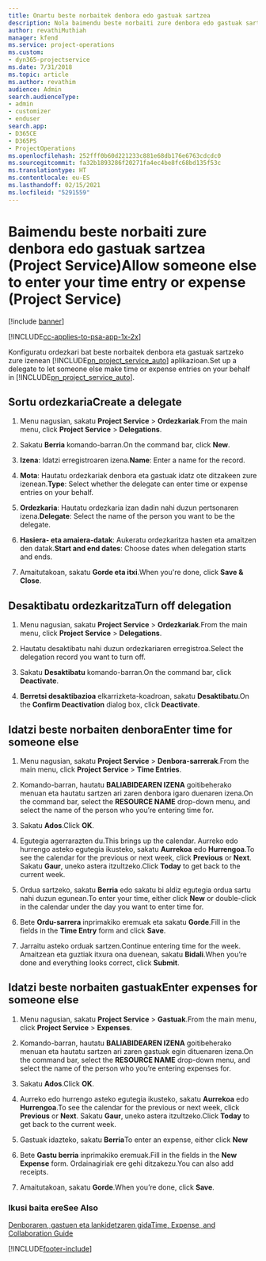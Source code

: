 ```yaml
---
title: Onartu beste norbaitek denbora edo gastuak sartzea
description: Nola baimendu beste norbaiti zure denbora edo gastuak sartzea Project Service-n
author: revathiMuthiah
manager: kfend
ms.service: project-operations
ms.custom:
- dyn365-projectservice
ms.date: 7/31/2018
ms.topic: article
ms.author: revathim
audience: Admin
search.audienceType:
- admin
- customizer
- enduser
search.app:
- D365CE
- D365PS
- ProjectOperations
ms.openlocfilehash: 252fff0b60d221233c881e68db176e6763cdcdc0
ms.sourcegitcommit: fa32b1893286f20271fa4ec4be8fc68bd135f53c
ms.translationtype: HT
ms.contentlocale: eu-ES
ms.lasthandoff: 02/15/2021
ms.locfileid: "5291559"
---
```

# <a name="allow-someone-else-to-enter-your-time-entry-or-expense-project-service"></a><span data-ttu-id="00e05-103">Baimendu beste norbaiti zure denbora edo gastuak sartzea (Project Service)</span><span class="sxs-lookup"><span data-stu-id="00e05-103">Allow someone else to enter your time entry or expense (Project Service)</span></span>

[!include [banner](../includes/psa-now-project-operations.md)]

[!INCLUDE[cc-applies-to-psa-app-1x-2x](../includes/cc-applies-to-psa-app-1x-2x.md)]

<span data-ttu-id="00e05-104">Konfiguratu ordezkari bat beste norbaitek denbora eta gastuak sartzeko zure izenean [!INCLUDE[pn_project_service_auto](../includes/pn-project-service-auto.md)] aplikazioan.</span><span class="sxs-lookup"><span data-stu-id="00e05-104">Set up a delegate to let someone else make time or expense entries on your behalf in [!INCLUDE[pn_project_service_auto](../includes/pn-project-service-auto.md)].</span></span>  
  
## <a name="create-a-delegate"></a><span data-ttu-id="00e05-105">Sortu ordezkaria</span><span class="sxs-lookup"><span data-stu-id="00e05-105">Create a delegate</span></span>  
  
1.  <span data-ttu-id="00e05-106">Menu nagusian, sakatu **Project Service** > **Ordezkariak**.</span><span class="sxs-lookup"><span data-stu-id="00e05-106">From the main menu, click **Project Service** > **Delegations**.</span></span>  
  
2.  <span data-ttu-id="00e05-107">Sakatu **Berria** komando-barran.</span><span class="sxs-lookup"><span data-stu-id="00e05-107">On the command bar, click **New**.</span></span>  
  
3. <span data-ttu-id="00e05-108">**Izena**: Idatzi erregistroaren izena.</span><span class="sxs-lookup"><span data-stu-id="00e05-108">**Name**: Enter a name for the record.</span></span>  
  
4. <span data-ttu-id="00e05-109">**Mota**: Hautatu ordezkariak denbora eta gastuak idatz ote ditzakeen zure izenean.</span><span class="sxs-lookup"><span data-stu-id="00e05-109">**Type**: Select whether the delegate can enter time or expense entries on your behalf.</span></span>  
  
5. <span data-ttu-id="00e05-110">**Ordezkaria**: Hautatu ordezkaria izan dadin nahi duzun pertsonaren izena.</span><span class="sxs-lookup"><span data-stu-id="00e05-110">**Delegate**: Select the name of the person you want to be the delegate.</span></span>  
  
6. <span data-ttu-id="00e05-111">**Hasiera- eta amaiera-datak**: Aukeratu ordezkaritza hasten eta amaitzen den datak.</span><span class="sxs-lookup"><span data-stu-id="00e05-111">**Start and end dates**: Choose dates when delegation starts and ends.</span></span>  
  
7.  <span data-ttu-id="00e05-112">Amaitutakoan, sakatu **Gorde eta itxi**.</span><span class="sxs-lookup"><span data-stu-id="00e05-112">When you're done, click **Save & Close**.</span></span>  
  
## <a name="turn-off-delegation"></a><span data-ttu-id="00e05-113">Desaktibatu ordezkaritza</span><span class="sxs-lookup"><span data-stu-id="00e05-113">Turn off delegation</span></span>  
  
1.  <span data-ttu-id="00e05-114">Menu nagusian, sakatu **Project Service** > **Ordezkariak**.</span><span class="sxs-lookup"><span data-stu-id="00e05-114">From the main menu, click **Project Service** > **Delegations**.</span></span>  
  
2.  <span data-ttu-id="00e05-115">Hautatu desaktibatu nahi duzun ordezkariaren erregistroa.</span><span class="sxs-lookup"><span data-stu-id="00e05-115">Select the delegation record you want to turn off.</span></span>  
  
3.  <span data-ttu-id="00e05-116">Sakatu **Desaktibatu** komando-barran.</span><span class="sxs-lookup"><span data-stu-id="00e05-116">On the command bar, click **Deactivate**.</span></span>  
  
4.  <span data-ttu-id="00e05-117">**Berretsi desaktibazioa** elkarrizketa-koadroan, sakatu **Desaktibatu**.</span><span class="sxs-lookup"><span data-stu-id="00e05-117">On the **Confirm Deactivation** dialog box, click **Deactivate**.</span></span>  
  
## <a name="enter-time-for-someone-else"></a><span data-ttu-id="00e05-118">Idatzi beste norbaiten denbora</span><span class="sxs-lookup"><span data-stu-id="00e05-118">Enter time for someone else</span></span>  
  
1.  <span data-ttu-id="00e05-119">Menu nagusian, sakatu **Project Service** > **Denbora-sarrerak**.</span><span class="sxs-lookup"><span data-stu-id="00e05-119">From the main menu, click **Project Service** > **Time Entries**.</span></span>  
  
2.  <span data-ttu-id="00e05-120">Komando-barran, hautatu **BALIABIDEAREN IZENA** goitibeherako menuan eta hautatu sartzen ari zaren denbora igaro duenaren izena.</span><span class="sxs-lookup"><span data-stu-id="00e05-120">On the command bar, select the **RESOURCE NAME** drop-down menu, and select the name of the person who you’re entering time for.</span></span>  
  
3.  <span data-ttu-id="00e05-121">Sakatu **Ados**.</span><span class="sxs-lookup"><span data-stu-id="00e05-121">Click **OK**.</span></span>  
  
4.  <span data-ttu-id="00e05-122">Egutegia agerrarazten du.</span><span class="sxs-lookup"><span data-stu-id="00e05-122">This brings up the calendar.</span></span> <span data-ttu-id="00e05-123">Aurreko edo hurrengo asteko egutegia ikusteko, sakatu **Aurrekoa** edo **Hurrengoa**.</span><span class="sxs-lookup"><span data-stu-id="00e05-123">To see the calendar for the previous or next week, click **Previous** or **Next**.</span></span> <span data-ttu-id="00e05-124">Sakatu **Gaur**, uneko astera itzultzeko.</span><span class="sxs-lookup"><span data-stu-id="00e05-124">Click **Today** to get back to the current week.</span></span>  
  
5.  <span data-ttu-id="00e05-125">Ordua sartzeko, sakatu **Berria** edo sakatu bi aldiz egutegia ordua sartu nahi duzun egunean.</span><span class="sxs-lookup"><span data-stu-id="00e05-125">To enter your time, either click **New** or double-click in the calendar under the day you want to enter time for.</span></span>  
  
6.  <span data-ttu-id="00e05-126">Bete **Ordu-sarrera** inprimakiko eremuak eta sakatu **Gorde**.</span><span class="sxs-lookup"><span data-stu-id="00e05-126">Fill in the fields in the **Time Entry** form and click **Save**.</span></span>  
  
7.  <span data-ttu-id="00e05-127">Jarraitu asteko orduak sartzen.</span><span class="sxs-lookup"><span data-stu-id="00e05-127">Continue entering time for the week.</span></span> <span data-ttu-id="00e05-128">Amaitzean eta guztiak itxura ona duenean, sakatu **Bidali**.</span><span class="sxs-lookup"><span data-stu-id="00e05-128">When you’re done and everything looks correct, click **Submit**.</span></span>  
  
## <a name="enter-expenses-for-someone-else"></a><span data-ttu-id="00e05-129">Idatzi beste norbaiten gastuak</span><span class="sxs-lookup"><span data-stu-id="00e05-129">Enter expenses for someone else</span></span>  
  
1.  <span data-ttu-id="00e05-130">Menu nagusian, sakatu **Project Service** > **Gastuak**.</span><span class="sxs-lookup"><span data-stu-id="00e05-130">From the main menu, click **Project Service** > **Expenses**.</span></span>  
  
2.  <span data-ttu-id="00e05-131">Komando-barran, hautatu **BALIABIDEAREN IZENA** goitibeherako menuan eta hautatu sartzen ari zaren gastuak egin dituenaren izena.</span><span class="sxs-lookup"><span data-stu-id="00e05-131">On the command bar, select the **RESOURCE NAME** drop-down menu, and select the name of the person who you’re entering expenses for.</span></span>  
  
3.  <span data-ttu-id="00e05-132">Sakatu **Ados**.</span><span class="sxs-lookup"><span data-stu-id="00e05-132">Click **OK**.</span></span>  
  
4.  <span data-ttu-id="00e05-133">Aurreko edo hurrengo asteko egutegia ikusteko, sakatu **Aurrekoa** edo **Hurrengoa**.</span><span class="sxs-lookup"><span data-stu-id="00e05-133">To see the calendar for the previous or next week, click **Previous** or **Next**.</span></span> <span data-ttu-id="00e05-134">Sakatu **Gaur**, uneko astera itzultzeko.</span><span class="sxs-lookup"><span data-stu-id="00e05-134">Click **Today** to get back to the current week.</span></span>  
  
5.  <span data-ttu-id="00e05-135">Gastuak idazteko, sakatu **Berria**</span><span class="sxs-lookup"><span data-stu-id="00e05-135">To enter an expense, either click **New**</span></span>  
  
6.  <span data-ttu-id="00e05-136">Bete **Gastu berria** inprimakiko eremuak.</span><span class="sxs-lookup"><span data-stu-id="00e05-136">Fill in the fields in the **New Expense** form.</span></span> <span data-ttu-id="00e05-137">Ordainagiriak ere gehi ditzakezu.</span><span class="sxs-lookup"><span data-stu-id="00e05-137">You can also add receipts.</span></span>  
  
7.  <span data-ttu-id="00e05-138">Amaitutakoan, sakatu **Gorde**.</span><span class="sxs-lookup"><span data-stu-id="00e05-138">When you’re done, click **Save**.</span></span>  
  
### <a name="see-also"></a><span data-ttu-id="00e05-139">Ikusi baita ere</span><span class="sxs-lookup"><span data-stu-id="00e05-139">See Also</span></span>  
 [<span data-ttu-id="00e05-140">Denboraren, gastuen eta lankidetzaren gida</span><span class="sxs-lookup"><span data-stu-id="00e05-140">Time, Expense, and Collaboration Guide</span></span>](../psa/time-expense-collaboration-guide.md)


[!INCLUDE[footer-include](../includes/footer-banner.md)]